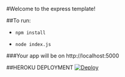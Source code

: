 #Welcome to the express template!

##To run:

- ```npm install```

- ```node index.js```

###Your app will be on http://localhost:5000

##HEROKU DEPLOYMENT
[![Deploy](https://www.herokucdn.com/deploy/button.png)](https://heroku.com/deploy)
